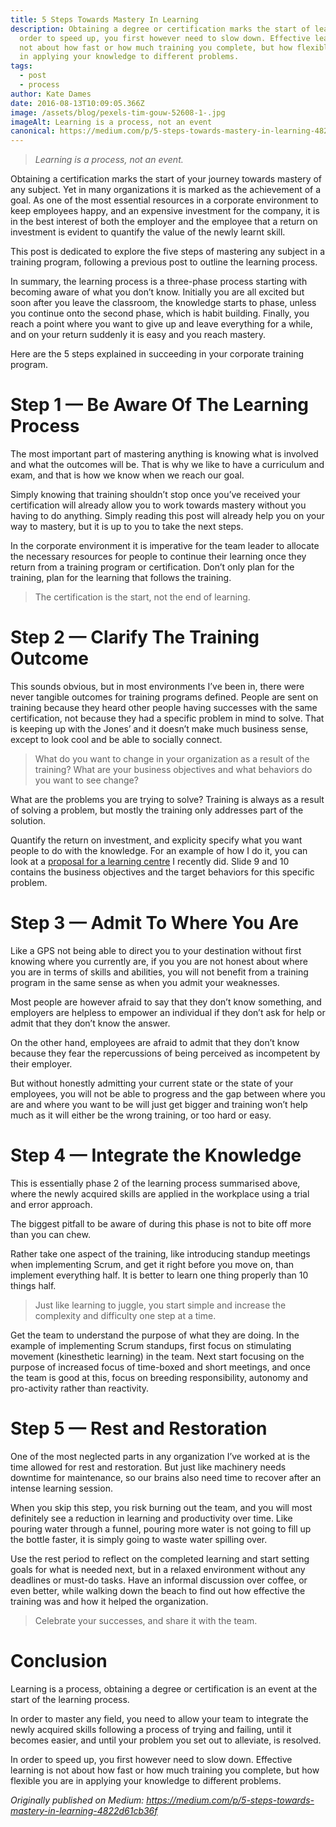 ```yaml
---
title: 5 Steps Towards Mastery In Learning
description: Obtaining a degree or certification marks the start of learning. In
  order to speed up, you first however need to slow down. Effective learning is
  not about how fast or how much training you complete, but how flexible you are
  in applying your knowledge to different problems.
tags:
  - post
  - process
author: Kate Dames
date: 2016-08-13T10:09:05.366Z
image: /assets/blog/pexels-tim-gouw-52608-1-.jpg
imageAlt: Learning is a process, not an event
canonical: https://medium.com/p/5-steps-towards-mastery-in-learning-4822d61cb36f
---
```



> *Learning is a process, not an event.*

Obtaining a certification marks the start of your journey towards mastery of any subject. Yet in many organizations it is marked as the achievement of a goal. As one of the most essential resources in a corporate environment to keep employees happy, and an expensive investment for the company, it is in the best interest of both the employer and the employee that a return on investment is evident to quantify the value of the newly learnt skill.

This post is dedicated to explore the five steps of mastering any subject in a training program, following a previous post to outline the learning process.

In summary, the learning process is a three-phase process starting with becoming aware of what you don’t know. Initially you are all excited but soon after you leave the classroom, the knowledge starts to phase, unless you continue onto the second phase, which is habit building. Finally, you reach a point where you want to give up and leave everything for a while, and on your return suddenly it is easy and you reach mastery.

Here are the 5 steps explained in succeeding in your corporate training program.

# Step 1 — Be Aware Of The Learning Process

The most important part of mastering anything is knowing what is involved and what the outcomes will be. That is why we like to have a curriculum and exam, and that is how we know when we reach our goal.

Simply knowing that training shouldn’t stop once you’ve received your certification will already allow you to work towards mastery without you having to do anything. Simply reading this post will already help you on your way to mastery, but it is up to you to take the next steps.

In the corporate environment it is imperative for the team leader to allocate the necessary resources for people to continue their learning once they return from a training program or certification. Don’t only plan for the training, plan for the learning that follows the training.

> The certification is the start, not the end of learning.

# Step 2 — Clarify The Training Outcome

This sounds obvious, but in most environments I’ve been in, there were never tangible outcomes for training programs defined. People are sent on training because they heard other people having successes with the same certification, not because they had a specific problem in mind to solve. That is keeping up with the Jones’ and it doesn’t make much business sense, except to look cool and be able to socially connect.

> What do you want to change in your organization as a result of the training? What are your business objectives and what behaviors do you want to see change?

What are the problems you are trying to solve? Training is always as a result of solving a problem, but mostly the training only addresses part of the solution.

Quantify the return on investment, and explicity specify what you want people to do with the knowledge. For an example of how I do it, you can look at a [proposal for a learning centre](https://www.dropbox.com/s/7rhi79rwkjjf5yq/ECC%20Improvements%20Proposal.pdf?dl=0) I recently did. Slide 9 and 10 contains the business objectives and the target behaviors for this specific problem.

# Step 3 — Admit To Where You Are

Like a GPS not being able to direct you to your destination without first knowing where you currently are, if you you are not honest about where you are in terms of skills and abilities, you will not benefit from a training program in the same sense as when you admit your weaknesses.

Most people are however afraid to say that they don’t know something, and employers are helpless to empower an individual if they don’t ask for help or admit that they don’t know the answer.

On the other hand, employees are afraid to admit that they don’t know because they fear the repercussions of being perceived as incompetent by their employer.

But without honestly admitting your current state or the state of your employees, you will not be able to progress and the gap between where you are and where you want to be will just get bigger and training won’t help much as it will either be the wrong training, or too hard or easy.

# Step 4 — Integrate the Knowledge

This is essentially phase 2 of the learning process summarised above, where the newly acquired skills are applied in the workplace using a trial and error approach.

The biggest pitfall to be aware of during this phase is not to bite off more than you can chew.

Rather take one aspect of the training, like introducing standup meetings when implementing Scrum, and get it right before you move on, than implement everything half. It is better to learn one thing properly than 10 things half.

> Just like learning to juggle, you start simple and increase the complexity and difficulty one step at a time.

Get the team to understand the purpose of what they are doing. In the example of implementing Scrum standups, first focus on stimulating movement (kinesthetic learning) in the team. Next start focusing on the purpose of increased focus of time-boxed and short meetings, and once the team is good at this, focus on breeding responsibility, autonomy and pro-activity rather than reactivity.

# Step 5 — Rest and Restoration

One of the most neglected parts in any organization I’ve worked at is the time allowed for rest and restoration. But just like machinery needs downtime for maintenance, so our brains also need time to recover after an intense learning session.

When you skip this step, you risk burning out the team, and you will most definitely see a reduction in learning and productivity over time. Like pouring water through a funnel, pouring more water is not going to fill up the bottle faster, it is simply going to waste water spilling over.

Use the rest period to reflect on the completed learning and start setting goals for what is needed next, but in a relaxed environment without any deadlines or must-do tasks. Have an informal discussion over coffee, or even better, while walking down the beach to find out how effective the training was and how it helped the organization.

> Celebrate your successes, and share it with the team.

# Conclusion

Learning is a process, obtaining a degree or certification is an event at the start of the learning process.

In order to master any field, you need to allow your team to integrate the newly acquired skills following a process of trying and failing, until it becomes easier, and until your problem you set out to alleviate, is resolved.

In order to speed up, you first however need to slow down. Effective learning is not about how fast or how much training you complete, but how flexible you are in applying your knowledge to different problems.





*Originally published on Medium: https://medium.com/p/5-steps-towards-mastery-in-learning-4822d61cb36f*